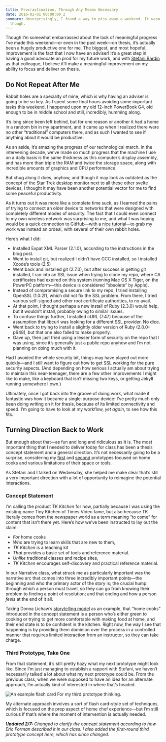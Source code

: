 ```yaml
---
title: Procrastination, Through Any Means Necessary
date: 2016-02-01 00:00:00 Z
summary: Unsurprisingly, I found a way to piss away a weekend. It wasn’t all in vain,
  though.
---
```


Though I’m somewhat embarrassed about the lack of meaningful progress I’ve made this weekend—or even in the past week—on thesis, it’s actually been a hugely productive one for me. The biggest, and most hopeful, improvement is the fact that I now have an adviser! It’s a great step in having a good advocate an prod for my future work, and with [Stefani Bardin][sb] as that colleague, I believe it’ll make a meaningful improvement on my ability to focus and deliver on thesis.

[sb]: http://www.stefanibardin.net/

## Do Not Repeat After Me

Rabbit holes are a specialty of mine, which is why having an adviser is going to be so key. As I spent some final hours avoiding some important tasks this weekend, I happened upon my old 12-inch PowerBook G4, old enough to be in middle school and still, incredibly, humming along.

It’s long since been left behind, but for one reason or another it had a home in a random bin in my apartment, and it came up when I realized there were no other “traditional” computers there, and as such I wanted to see if anything about it would be productive.

As an aside, it’s amazing the progress of our technological march. In the intervening decade, we’ve made so much progress that the machine I use on a daily basis is the same thickness as this computer’s display assembly, and has more than triple the RAM and twice the storage space, along with incredible amounts of graphics and CPU performance. 

But chug along it does, anyhow, and though it may look as outdated as the concept of the Star Trek [desktop monitor][ma-desktop-monitor] next to all these other svelte devices, I thought it may have been another potential vector for me to find some peaceful productivity.

[ma-desktop-monitor]: http://memory-alpha.wikia.com/wiki/Desktop_monitor

As it turns out it was more like a complete time suck, as I learned the pains of trying to connect an older device to networks that were designed with completely different modes of security. The fact that I could even connect to my own wireless network was surprising to me, and what I was hoping would be a quick connection to GitHub—with a [nice tutorial][git-tiger]—to grab my work was instead an ordeal, with several of their own rabbit holes.

[git-tiger]: http://funkaoshi.com/blog/building-git-on-mac-os-x

Here’s what I did:

- Installed Expat XML Parser (2.1.0), according to the instructions in the blog post.
- Went to install git, but realized I didn’t have GCC installed, so I installed Xcode’s tools (2.5)
- Went back and installed git (2.7.0), but after success in getting git installed, I ran into an SSL issue when trying to clone my repo, where CA certificates had expired on this system (running Mac OS X Tiger, on the PowerPC platform—this device is considered “obsolete” by Apple).
- Instead of compromising a secure link to my repo, I tried installing OpenSSL (1.0.2f), which did not fix the SSL problem. From there, I tried various self-signed and other root certificate authorities, to no avail.
- At that point, I thought perhaps a new install of Ruby (2.3.0) would help, but it wouldn’t install, probably owing to similar issues.
- To confuse things further, I installed cURL (7.47) because of the assumption that libcurl was looking for a different SSL provider. No dice.
- Went back to trying to install a slightly older version of Ruby (2.0.0-p648), but that one also failed to make properly.
- Gave up, then just tried using a lesser form of security on the repo that I was using, since it’s generally just a public repo anyhow and I’m not planning on doing much with it.

Had I avoided the whole security bit, things may have played out more quickly—and I still want to figure out how to get SSL working for the pure security aspects. (And depending on how serious I actually am about trying to maintain this near-teenager, there are a few other improvements I might like to make, like a keyboard that isn’t missing two keys, or getting Jekyll running somewhere I own.)

Ultimately, once I got back into the groove of doing work, what made it fantastic was how it became a single-purpose device: I’ve pretty much only been doing writing on it for thesis, because of its limited connectivity and speed. I’m going to have to look at my workflow, *yet again*, to see how this fits.

## Turning Direction Back to Work

But enough about that—as fun and long and ridiculous as it is. The most important thing that I needed to deliver today for class has been a thesis concept statement and a general direction. It’s not necessarily going to be a surprise, considering my [first][1st proto] and [second][2nd proto] prototypes focused on home cooks and various limitations of their space or tools.

[1st proto]: http://nicbarajas.github.io/sva-ixd-thesis/2015/11/15/first-prototype-learnings-results/
[2nd proto]: http://nicbarajas.github.io/sva-ixd-thesis/2015/12/18/second-prototype-tiny-kitchen/ "TK"

As Stefani and I talked on Wednesday, she helped me make clear that’s still a very important direction with a lot of opportunity to reimagine the potential interactions.

### Concept Statement

I’m calling the product *TK Kitchen* for now, partially because I was using the existing name Tiny Kitchen of Times Video fame, but also because TK literally comes from the newspaper world as a term meaning “to come” for content that isn’t there yet. Here’s how we’ve been instructed to lay out the claim:

- *For* home cooks
- *Who* are trying to learn skills that are new to them,
- *TK Kitchen* is a teaching kit
- *That* provides a basic set of tools and reference material.
- *Unlike* traditional classes and recipe sites,
- *TK Kitchen* encourages self-discovery and practical reference material.

In our Narrative class, what struck me as particularly important was the narrative arc that comes into three incredibly important points—the beginning and who the primary actor of the story is; the crucial hump through which a person must travel, so they can go from knowing their problem to finding a point of resolution; and that ending and how a person *feels* at the end of it all.

Taking Donna Lichaw’s [storytelling model][] as an example, that “home cooks” introduced in the concept statement is a person who’s either green to cooking or trying to get more comfortable with making food at home, and their end state is to be confident in the kitchen. Right now, the way I see that happening is by providing them dominion over the process in a controlled manner that requires limited interaction from an instructor, so they can take charge.

[storytelling model]: http://www.greatnorthelectric.com/blog/2015/1/14/who-is-telling-the-best-product-brand-and-experience-stories

### Third Prototype, Take One

From that statement, it’s still pretty hazy what my next prototype might look like. Since I’m just managing to establish a rapport with Stefani, we haven’t necessarily talked a lot about what my next prototype could be. From the previous class, when we were supposed to have an idea for an alternate approach, I’m actually kind of interested in where that’s headed.

![An example flash card For my third prototype thinking.](/sva-ixd-thesis/assets/prototype-three-v1-index-cards.jpg)

My alternate approach involves a sort of flash card-style set of techniques, which is focused on the prep aspect of home chef experience—but I’m still curious if that’s where the moment of intervention is actually needed.

***Updated 2/7:** Changed to clarify the concept statement according to how Eric Forman described it in our class. I also added the first-round third prototype concept here, which has since changed.*